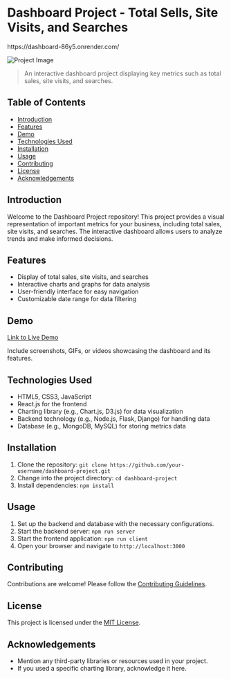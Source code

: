 # Dashboard Project - Total Sells, Site Visits, and Searches

<link>https://dashboard-86y5.onrender.com/<link>

![Project Image](url_to_project_image.png)

> An interactive dashboard project displaying key metrics such as total sales, site visits, and searches.

## Table of Contents

- [Introduction](#introduction)
- [Features](#features)
- [Demo](#demo)
- [Technologies Used](#technologies-used)
- [Installation](#installation)
- [Usage](#usage)
- [Contributing](#contributing)
- [License](#license)
- [Acknowledgements](#acknowledgements)

## Introduction

Welcome to the Dashboard Project repository! This project provides a visual representation of important metrics for your business, including total sales, site visits, and searches. The interactive dashboard allows users to analyze trends and make informed decisions.

## Features

- Display of total sales, site visits, and searches
- Interactive charts and graphs for data analysis
- User-friendly interface for easy navigation
- Customizable date range for data filtering

## Demo

[Link to Live Demo](https://your-demo-url.com)

Include screenshots, GIFs, or videos showcasing the dashboard and its features.

## Technologies Used

- HTML5, CSS3, JavaScript
- React.js for the frontend
- Charting library (e.g., Chart.js, D3.js) for data visualization
- Backend technology (e.g., Node.js, Flask, Django) for handling data
- Database (e.g., MongoDB, MySQL) for storing metrics data

## Installation

1. Clone the repository: `git clone https://github.com/your-username/dashboard-project.git`
2. Change into the project directory: `cd dashboard-project`
3. Install dependencies: `npm install`

## Usage

1. Set up the backend and database with the necessary configurations.
2. Start the backend server: `npm run server`
3. Start the frontend application: `npm run client`
4. Open your browser and navigate to `http://localhost:3000`

## Contributing

Contributions are welcome! Please follow the [Contributing Guidelines](CONTRIBUTING.md).

## License

This project is licensed under the [MIT License](LICENSE).

## Acknowledgements

- Mention any third-party libraries or resources used in your project.
- If you used a specific charting library, acknowledge it here.

